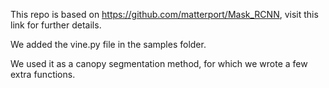 This repo is based on https://github.com/matterport/Mask_RCNN, visit this link for further details.

We added the vine.py file in the samples folder.

We used it as a canopy segmentation method, for which we wrote a few extra functions.

